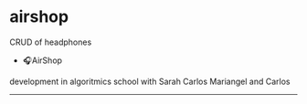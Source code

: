 # airshop
CRUD of headphones 

* 🎧AirShop

development in algoritmics school with Sarah Carlos Mariangel and Carlos

---



